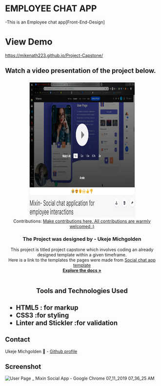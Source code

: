 # EMPLOYEE CHAT APP
-This is an Employee chat app[Front-End-Design]

# View Demo
https://mikenath223.github.io/Project-Capstone/

## Watch a video presentation of the project below.

<p align="center">
<a href="https://www.loom.com/embed/f0b51e1a79db409f97fcc16986d7936d"><img src="images/mixin.png" width="350px" height="450px" alt="mixin"></a> <br>
Contributions:
  <a href="https://github.com/mikenath223/Project-Capstone/pulls">Make contributions here. All contributions are warmly welcomed  :)</a>
  <br/>
 <h3 align="center">The Project was designed by - Ukeje Michgolden</h3>
 <p align="center">
This project is titled project capstone which involves coding an already designed template within a given timeframe.</br>
     Here is a link to the templates the pages were made from <a href="https://www.behance.net/gallery/70285515/Swipex-This-application-for-dating">Social chat app template</a>
   <br />
   <a href="https://github.com/mikenath223/Project-Capstone/tree/social-page"><strong>Explore the docs »</strong></a>
   <br />
   <br />
 </p>
</p>
<h2 align="center">Tools and Technologies Used<h2>
 <ul>
  <li>HTML5 : for markup</li>
  <li>CSS3 :for styling</li>
  <li>Linter and Stickler :for validation</li>
 </ul>
<!-- TABLE OF CONTENTS -->

## Contact
Ukeje Michgolden :man: - [Github profile](https://github.com/mikenath223)
<br>

## Screenshot

![User Page _ Mixin Social App - Google Chrome 07_11_2019 07_36_25 AM](https://user-images.githubusercontent.com/33323077/68365608-74a1af80-0131-11ea-8374-c1bfa4736466.png)

